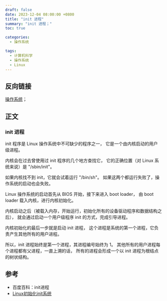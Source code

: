 ```yaml
---
draft: false
date: 2023-12-04 08:00:00 +0800
title: "init 进程"
summary: "init 进程；"
toc: true

categories:
  - 操作系统

tags:
  - 计算机科学
  - 操作系统
  - Linux
---
```


## 反向链接

[操作系统](/post/computer-science/operating-system/操作系统)；

## 正文

### init 进程

init 程序是 Linux 操作系统中不可缺少的程序之一，
它是一个由内核启动的用户级进程。

内核会在过去曾使用过 init 程序的几个地方查找它，
它的正确位置（对 Linux 系统来说）是 "/sbin/init"。

如果内核找不到 init，它就会试着运行 "/bin/sh"。
如果这两个都运行失败了，操作系统的启动也会失败。

Linux 操作系统的启动首先从 BIOS 开始，接下来进入 boot loader，
由 boot loader 载入内核，进行内核初始化。

内核启动之后（被载入内存，开始运行，初始化所有的设备驱动程序和数据结构之后），
就会通过启动一个用户级程序 init 的方式，完成引导进程。

内核初始化的最后一步就是启动 init 进程，
这个进程是系统的第一个进程，它负责产生其他所有的用户进程。

所以，init 进程始终是第一个进程，其进程编号始终为 1。
其他所有的用户进程每个进程都有父进程，一直上溯的话，
所有的进程会形成一个以 init 进程为根结点的树状结构。

## 参考

- 百度百科：init进程
- [Linux初始化init系统](https://zhuanlan.zhihu.com/p/573503461)
